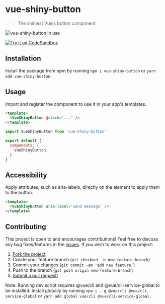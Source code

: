 # vue-shiny-button

> The shiniest Vuejs button component

![vue-shiny-button in use](https://user-images.githubusercontent.com/38357771/54468459-13246f00-4763-11e9-8f46-f9fe0abda720.gif)

[![Try it on CodeSandbox](https://codesandbox.io/static/img/play-codesandbox.svg)](https://codesandbox.io/s/ol9q8jyw4q?fontsize=14)

## Installation

Install the package from npm by running `npm i vue-shiny-button` or `yarn add vue-shiny-button`.

## Usage

Import and register the component to use it in your app's templates.

```html
<template>
  <VueShinyButton @click="..." />
</template>
```

```js
import VueShinyButton from 'vue-shiny-button'

export default {
  components: {
    VueShinyButton,
  }
}
```

## Accessibility

Apply attributes, such as aria-labels, directly on the element to apply them to the button.

```html
<template>
  <VueShinyButton aria-label='Send message' />
</template>
```

## Contributing

This project is open to and encourages contributions! Feel free to discuss any bug fixes/features in the [issues](https://github.com/shwilliam/vue-shiny-button/issues). If you wish to work on this project:

1.  [Fork the project](https://github.com/shwilliam/vue-shiny-button/archive/master.zip)
2.  Create your feature branch (`git checkout -b new-feature-branch`)
3.  Commit your changes (`git commit -am 'add new feature'`)
4.  Push to the branch (`git push origin new-feature-branch`)
5.  [Submit a pull request!](https://github.com/shwilliam/vue-shiny-button/pull/new/master)

Note: Running dev script requires @vue/cli and @vue/cli-service-global to be installed.
Install globally by running `npm i --g @vue/cli @vue/cli-service-global` or `yarn add global vue/cli @vue/cli-service-global`.
